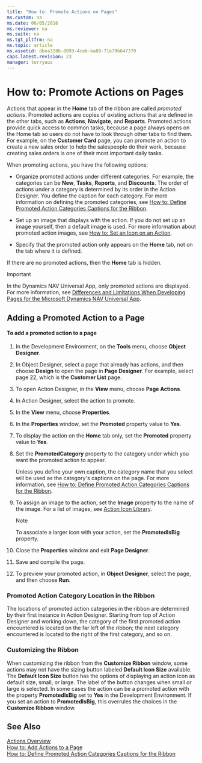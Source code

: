 ```yaml
---
title: "How to: Promote Actions on Pages"
ms.custom: na
ms.date: 06/05/2016
ms.reviewer: na
ms.suite: na
ms.tgt_pltfrm: na
ms.topic: article
ms.assetid: dbea328b-8093-4ce6-ba89-71e79b647370
caps.latest.revision: 23
manager: terryaus
---
```

# How to: Promote Actions on Pages
Actions that appear in the **Home** tab of the ribbon are called *promoted actions*. Promoted actions are copies of existing actions that are defined in the other tabs, such as **Actions**, **Navigate**, and **Reports**. Promoted actions provide quick access to common tasks, because a page always opens on the Home tab so users do not have to look through other tabs to find them. For example, on the **Customer Card** page, you can promote an action to create a new sales order to help the salespeople do their work, because creating sales orders is one of their most important daily tasks.  
  
 When promoting actions, you have the following options:  
  
-   Organize promoted actions under different categories. For example, the categories can be **New**, **Tasks**, **Reports**, and **Discounts**. The order of actions under a category is determined by its order in the Action Designer.  You define the caption for each category. For more information on defining the promoted categories, see [How to: Define Promoted Action Categories Captions for the Ribbon](../Topic/How%20to:%20Define%20Promoted%20Action%20Categories%20Captions%20for%20the%20Ribbon.md).  
  
-   Set up an image that displays with the action. If you do not set up an image yourself, then a default image is used. For more information about promoted action images, see [How to: Set an Icon on an Action](../Topic/How%20to:%20Set%20an%20Icon%20on%20an%20Action.md).  
  
-   Specify that the promoted action only appears on the **Home** tab, not on the tab where it is defined.  
  
 If there are no promoted actions, then the **Home** tab is hidden.  
  
> [!IMPORTANT]  
>  In the Dynamics NAV Universal App, only promoted actions are displayed. For more information, see [Differences and Limitations When Developing Pages for the Microsoft Dynamics NAV Universal App](../dynamics-nav/Differences-and-Limitations-When-Developing-Pages-for-the-Microsoft-Dynamics-NAV-Universal-App.md).  
  
## Adding a Promoted Action to a Page  
  
#### To add a promoted action to a page  
  
1.  In the Development Environment, on the **Tools** menu, choose **Object Designer**.  
  
2.  In Object Designer, select a page that already has actions, and then choose **Design** to open the page in **Page Designer**. For example, select page 22, which is the **Customer List** page.  
  
3.  To open Action Designer, in the **View** menu, choose **Page Actions**.  
  
4.  In Action Designer, select the action to promote.  
  
5.  In the **View** menu, choose **Properties**.  
  
6.  In the **Properties** window, set the **Promoted** property value to **Yes**.  
  
7.  To display the action on the **Home** tab only, set the **Promoted** property value to **Yes**.  
  
8.  Set the **PromotedCategory** property to the category under which you want the promoted action to appear.  
  
     Unless you define your own caption, the category name that you select will be used as the category's captions on the page. For more information, see [How to: Define Promoted Action Categories Captions for the Ribbon](../Topic/How%20to:%20Define%20Promoted%20Action%20Categories%20Captions%20for%20the%20Ribbon.md).  
  
9. To assign an image to the action, set the **Image** property to the name of the image. For a list of images, see [Action Icon Library](../dynamics-nav/Action-Icon-Library.md).  
  
    > [!NOTE]  
    >  To associate a larger icon with your action, set the **PromotedIsBig** property.  
  
10. Close the **Properties** window and exit **Page Designer**.  
  
11. Save and compile the page.  
  
12. To preview your promoted action, in **Object Designer**, select the page, and then choose **Run**.  
  
###  <a name="CategoryLocation"></a> Promoted Action Category Location in the Ribbon  
 The locations of promoted action categories in the ribbon are determined by their first instance in Action Designer. Starting from top of Action Designer and working down, the category of the first promoted action encountered is located on the far left of the ribbon; the next category encountered is located to the right of the first category, and so on.  
  
### Customizing the Ribbon  
 When customizing the ribbon from the **Customize Ribbon** window, some actions may not have the sizing button labeled **Default Icon Size** available. The **Default Icon Size** button has the options of displaying an action icon as default size, small, or large. The label of the button changes when small or large is selected. In some cases the action can be a promoted action with the property **PromotedIsBig** set to **Yes** in the Development Environment. If you set an action to **PromotedIsBig**, this overrules the choices in the **Customize Ribbon** window.  
  
## See Also  
 [Actions Overview](../dynamics-nav/Actions-Overview.md)   
 [How to: Add Actions to a Page](../Topic/How%20to:%20Add%20Actions%20to%20a%20Page.md)   
 [How to: Define Promoted Action Categories Captions for the Ribbon](../Topic/How%20to:%20Define%20Promoted%20Action%20Categories%20Captions%20for%20the%20Ribbon.md)